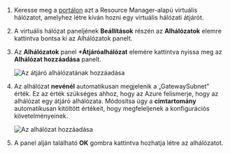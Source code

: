 1. Keresse meg a [portálon](http://portal.azure.com) azt a Resource Manager-alapú virtuális hálózatot, amelyhez létre kíván hozni egy virtuális hálózati átjárót.
2. A virtuális hálózat paneljének **Beállítások** részén az **Alhálózatok** elemre kattintva bontsa ki az Alhálózatok panelt.
3. Az **Alhálózatok** panel **+Átjáróalhálózat** elemére kattintva nyissa meg az **Alhálózat hozzáadása** panelt. 
   
    ![Az átjáró alhálózatának hozzáadása](./media/vpn-gateway-add-gwsubnet-rm-portal-include/addgwsubnet.png "Az átjáró alhálózatának hozzáadása")
4. Az alhálózat **nevénél** automatikusan megjelenik a „GatewaySubnet” érték. Ez az érték szükséges ahhoz, hogy az Azure felismerje, hogy az alhálózat egy átjáró alhálózata. Módosítsa úgy a **címtartomány** automatikusan kitöltött értékeit, hogy megfeleljenek a konfigurációs követelményeinek.

    ![Az alhálózat hozzáadása](./media/vpn-gateway-add-gwsubnet-rm-portal-include/addsubnetgw.png "Az alhálózat hozzáadása")
5. A panel alján található **OK** gombra kattintva hozhatja létre az alhálózatot.

